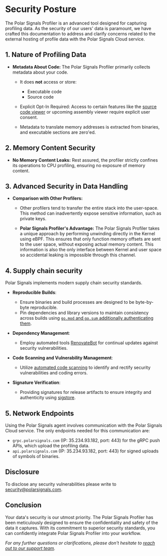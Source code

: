 # Security Posture

The Polar Signals Profiler is an advanced tool designed for capturing profiling data. As the security of our users' data is paramount, we have crafted this documentation to address and clarify concerns related to the external hosting of profile data with the Polar Signals Cloud service.

## 1. Nature of Profiling Data

- **Metadata About Code:** The Polar Signals Profiler primarily collects metadata about your code.
  
  - It does **not** access or store:
    - Executable code
    - Source code

  - Explicit Opt-In Required: Access to certain features like the [source code viewer](https://www.polarsignals.com/docs/upload-source) or upcoming assembly viewer require explicit user consent. 

  - Metadata to translate memory addresses is extracted from binaries, and executable sections are zero'ed.

## 2. Memory Content Security

- **No Memory Content Leaks:** Rest assured, the profiler strictly confines its operations to CPU profiling, ensuring no exposure of memory content.

## 3. Advanced Security in Data Handling

- **Comparison with Other Profilers:**
  
  - Other profilers tend to transfer the entire stack into the user-space. This method can inadvertently expose sensitive information, such as private keys.
  
  - **Polar Signals Profiler's Advantage:** The Polar Signals Profiler takes a unique approach by performing unwinding directly in the Kernel using eBPF. This ensures that only function memory offsets are sent to the user space, without exposing actual memory content. This information is also the only interface between Kernel and user space so accidental leaking is impossible through this channel.

## 4. Supply chain security

Polar Signals implements modern supply chain security standards.

- **Reproducible Builds**:
   - Ensure binaries and build processes are designed to be byte-by-byte reproducible.
   - Pin dependencies and library versions to maintain consistency across builds using [`go.mod` and `go.sum` additionally authenticating them](https://go.dev/ref/mod#authenticating).

- **Dependency Management**:
   - Employ automated tools [RenovateBot](https://docs.renovatebot.com/) for continual updates against security vulnerabilities.

- **Code Scanning and Vulnerability Management**:
   - Utilize [automated code scanning](https://docs.github.com/en/code-security/code-scanning/introduction-to-code-scanning/about-code-scanning) to identify and rectify security vulnerabilities and coding errors.

- **Signature Verification**:
   - Providing signatures for release artifacts to ensure integrity and authenticity using [sigstore](https://www.sigstore.dev/).

## 5. Network Endpoints

Using the Polar Signals agent involves communication with the Polar Signals Cloud service. The only endpoints needed for this communication are:

* `grpc.polarsignals.com` (IP: 35.234.93.182, port: 443) for the gRPC push APIs, which upload the profiling data.
* `api.polarsignals.com` (IP: 35.234.93.182, port: 443) for signed uploads of symbols of binaries.

## Disclosure

To disclose any security vulnerabilities please write to [security@polarsignals.com](emailto:security@polarsiglals.com).

## Conclusion

Your data's security is our utmost priority. The Polar Signals Profiler has been meticulously designed to ensure the confidentiality and safety of the data it captures. With its commitment to superior security standards, you can confidently integrate Polar Signals Profiler into your workflow.

_For any further questions or clarifications, please don't hesitate to [reach out to our support team](/docs/contact-support)._

